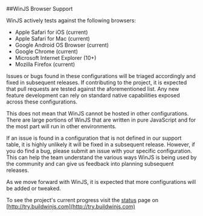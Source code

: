 ##WinJS Browser Support

WinJS actively tests against the following browsers:
* Apple Safari for iOS (current)
* Apple Safari for Mac (current)
* Google Android OS Browser (current)
* Google Chrome (current)
* Microsoft Internet Explorer (10+)
* Mozilla Firefox (current)

Issues or bugs found in these configurations will be triaged accordingly and fixed in subsequent releases. If contributing to the project, it is expected that pull requests are tested against the aforementioned list. Any new feature development can rely on standard native capabilities exposed across these configurations.

This does not mean that WinJS cannot be hosted in other configurations. There are large portions of WinJS that are written in pure JavaScript and for the most part will run in other environments.

If an issue is found in a configuration that is not defined in our support table, it is highly unlikely it will be fixed in a subsequent release. However, if you do find a bug, please submit an issue with your specific configuration. This can help the team understand the various ways WinJS is being used by the community and can give us feedback into planning subsequent releases. 
 
As we move forward with WinJS, it is expected that more configurations will be added or tweaked. 

To see the project's current progress visit the [status](http://try.buildwinjs.com/#status) page on [http://try.buildwinjs.com](http://try.buildwinjs.com)